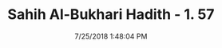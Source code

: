 ---
title        : "Sahih Al-Bukhari Hadith - 1. 57"
date         : 7/25/2018 1:48:04 PM
draft        : false
type         : "hadith"
layout       : "hadith"
BookCode     : "SHB"
VolumeNumber : "1"
HadithNumber : "57"
categories  :  ["Knowledge-Raising the voice in conveying knowledge"]
tags  :  ["Abdullah bin Amr"]
---
